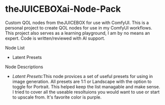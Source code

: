 # theJUICEBOXai-Node-Pack
Custom QOL nodes from theJUICEBOX for use with ComfyUI. 
This is a personal project to create QOL nodes for use in my ComfyUI workflows. This project also serves as a learning playground, I am by no means an expert. Code is written/reviewed with AI support.

Node List
- Latent Presets


Node Descriptions
- *Latent Presets*:This node provices a set of useful presets for using in image generation. All presets are 1:1 or Landscape with the option to toggle for Portrait. This helped keep the list managable and make sense. I tried to cover all the useable resoltuions you would want to use or start to upscale from. It's favorite color is purple. 
